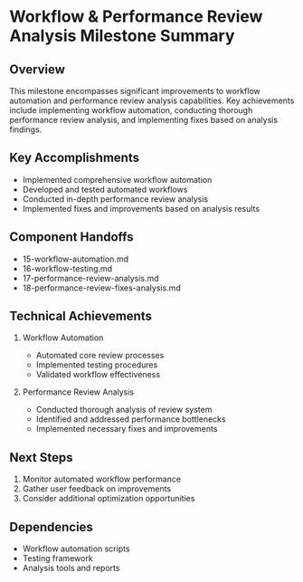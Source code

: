 # Workflow & Performance Review Analysis Milestone Summary

## Overview
This milestone encompasses significant improvements to workflow automation and performance review analysis capabilities. Key achievements include implementing workflow automation, conducting thorough performance review analysis, and implementing fixes based on analysis findings.

## Key Accomplishments
- Implemented comprehensive workflow automation
- Developed and tested automated workflows
- Conducted in-depth performance review analysis
- Implemented fixes and improvements based on analysis results

## Component Handoffs
- 15-workflow-automation.md
- 16-workflow-testing.md
- 17-performance-review-analysis.md
- 18-performance-review-fixes-analysis.md

## Technical Achievements
1. Workflow Automation
   - Automated core review processes
   - Implemented testing procedures
   - Validated workflow effectiveness

2. Performance Review Analysis
   - Conducted thorough analysis of review system
   - Identified and addressed performance bottlenecks
   - Implemented necessary fixes and improvements

## Next Steps
1. Monitor automated workflow performance
2. Gather user feedback on improvements
3. Consider additional optimization opportunities

## Dependencies
- Workflow automation scripts
- Testing framework
- Analysis tools and reports